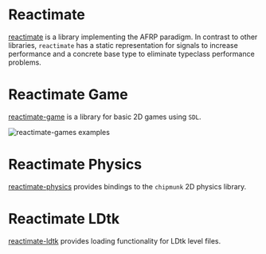 # Reactimate

[reactimate](reactimate) is a library implementing the AFRP paradigm. In contrast to other libraries, `reactimate` has a static representation for signals to increase performance and a concrete base type to eliminate typeclass performance problems.

# Reactimate Game

[reactimate-game](reactimate-game) is a library for basic 2D games using `SDL`.

![reactimate-games examples](reactimate-game/screenshot.png)

# Reactimate Physics

[reactimate-physics](reactimate-physics) provides bindings to the `chipmunk` 2D physics library.

# Reactimate LDtk

[reactimate-ldtk](reactimate-ldtk) provides loading functionality for LDtk level files.
